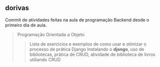 ## dorivas
Commit de atividades feitas na aula de programação Backend desde o primeiro dia de aula.
 > Programação Orientada a Objeto
   >> Lista de exercicios e exemplos de como usar e otimizar o processo de prática
 > Django
   >> Instalando o **django**, uso de bibliotecas, prática de CRUD, atividade de biblioteca de livros utiliando CRUD

